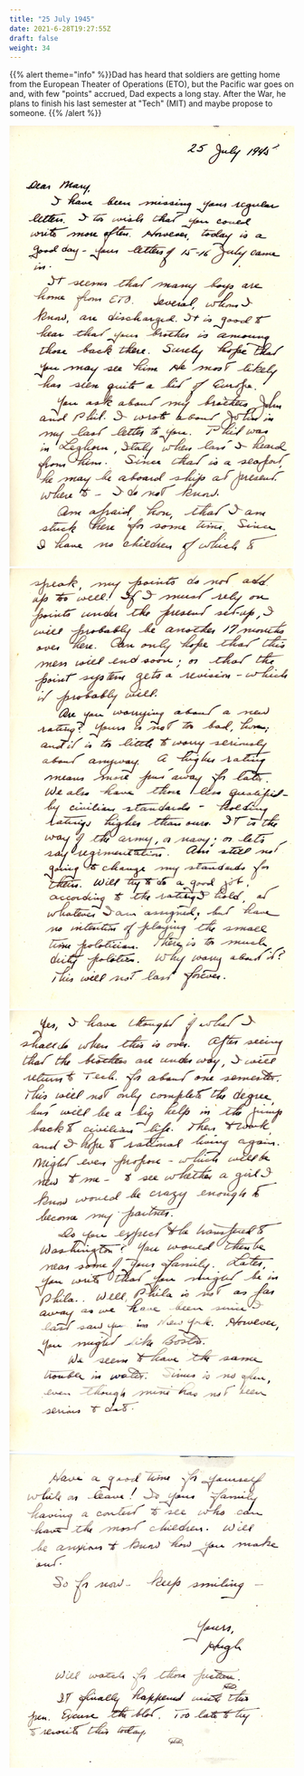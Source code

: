 ```yaml
---
title: "25 July 1945"
date: 2021-6-28T19:27:55Z
draft: false
weight: 34
---
```

 {{% alert theme="info" %}}Dad has heard that soldiers are getting home from the European Theater of Operations (ETO), but the Pacific war goes on and, with few "points" accrued, Dad expects a long stay.  After the War, he plans to finish his last semester at "Tech" (MIT) and maybe propose to someone. {{% /alert %}}

![page 1](img102.jpg)
![page 2](img103.jpg)
![page 3](img104.jpg)
![page 4](img105.jpg)





